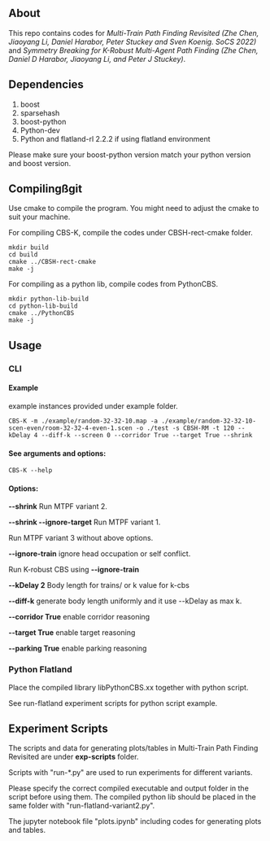 ## About
This repo contains codes for *Multi-Train Path Finding Revisited 
(Zhe Chen, Jiaoyang Li, Daniel Harabor, Peter Stuckey and Sven Koenig. SoCS 2022)* 
and *Symmetry Breaking for K-Robust Multi-Agent Path Finding (Zhe Chen, Daniel D Harabor, Jiaoyang Li, and Peter J Stuckey)*.

## Dependencies
1. boost
2. sparsehash
3. boost-python
4. Python-dev
5. Python and flatland-rl 2.2.2 if using flatland environment

Please make sure your boost-python version match your python version and boost version.

## Compilingßgit 
Use cmake to compile the program. You might need to adjust the cmake to suit your machine.

For compiling CBS-K, compile the codes under CBSH-rect-cmake folder.

```shell
mkdir build
cd build
cmake ../CBSH-rect-cmake
make -j
```

For compiling as a python lib, compile codes from PythonCBS.
```shell
mkdir python-lib-build
cd python-lib-build
cmake ../PythonCBS
make -j
```
## Usage
### CLI

#### Example
example instances provided under example folder.
```
CBS-K -m ./example/random-32-32-10.map -a ./example/random-32-32-10-scen-even/room-32-32-4-even-1.scen -o ./test -s CBSH-RM -t 120 --kDelay 4 --diff-k --screen 0 --corridor True --target True --shrink
```

#### See arguments and options:
```
CBS-K --help
```

#### Options:
**--shrink**    Run MTPF variant 2.

**--shrink --ignore-target**    Run MTPF variant 1.

Run MTPF variant 3 without above options.

**--ignore-train**  ignore head occupation or self conflict. 

Run K-robust CBS using **--ignore-train** 

**--kDelay 2**      Body length for trains/ or k value for k-cbs

**--diff-k**   generate body length uniformly and it use --kDelay as max k.

**--corridor True**     enable corridor reasoning

**--target True**   enable target reasoning

**--parking True**  enable parking reasoning


### Python Flatland
Place the compiled library libPythonCBS.xx together with python script.

See run-flatland experiment scripts for python script example.

## Experiment Scripts

The scripts and data for generating plots/tables in Multi-Train Path Finding Revisited
are under **exp-scripts** folder.

Scripts with "run-*.py" are used to run experiments
for different variants. 

Please specify the correct compiled executable and output folder
in the script before using them. The compiled python lib should be
placed in the same folder with "run-flatland-variant2.py".

The jupyter notebook file "plots.ipynb" including codes 
for generating plots and tables.
